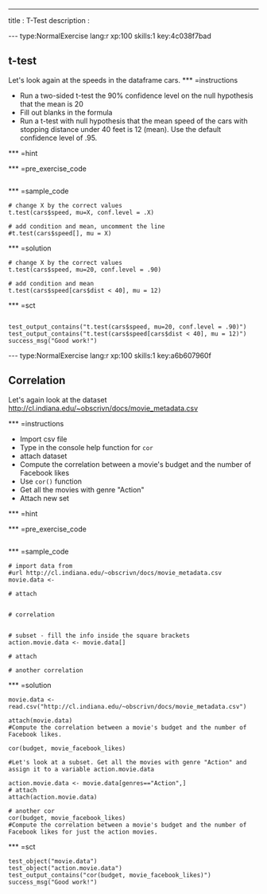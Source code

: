 ---
title       : T-Test
description : 

--- type:NormalExercise lang:r xp:100 skills:1 key:4c038f7bad
## t-test
Let's look again at the speeds in the dataframe cars. 
*** =instructions

- Run a two-sided t-test the 90% confidence level on the null hypothesis that the mean is 20
- Fill out blanks in the formula
- Run a t-test with null hypothesis that the mean speed of the cars with stopping distance
 under 40 feet is 12 (mean). Use the default confidence level of .95.


*** =hint


*** =pre_exercise_code
```{r}

```


*** =sample_code
```{r}
# change X by the correct values
t.test(cars$speed, mu=X, conf.level = .X) 

# add condition and mean, uncomment the line
#t.test(cars$speed[], mu = X)

```

*** =solution
```{r}
# change X by the correct values
t.test(cars$speed, mu=20, conf.level = .90) 

# add condition and mean
t.test(cars$speed[cars$dist < 40], mu = 12)
```

*** =sct
```{r}

test_output_contains("t.test(cars$speed, mu=20, conf.level = .90)")
test_output_contains("t.test(cars$speed[cars$dist < 40], mu = 12)")
success_msg("Good work!")

```

--- type:NormalExercise lang:r xp:100 skills:1 key:a6b607960f
## Correlation
Let's again look at the dataset
http://cl.indiana.edu/~obscrivn/docs/movie_metadata.csv

*** =instructions
- Import csv file
- Type in the console help function for ` cor `
- attach dataset
- Compute the correlation between a movie's budget and the number of Facebook likes
- Use ` cor() ` function
- Get all the movies with genre "Action"
- Attach new set

*** =hint


*** =pre_exercise_code
```{r}

```


*** =sample_code
```{r}
# import data from 
#url http://cl.indiana.edu/~obscrivn/docs/movie_metadata.csv
movie.data <- 

# attach


# correlation


# subset - fill the info inside the square brackets
action.movie.data <- movie.data[]

# attach

# another correlation
```

*** =solution
```{r}
movie.data <- read.csv("http://cl.indiana.edu/~obscrivn/docs/movie_metadata.csv")

attach(movie.data)
#Compute the correlation between a movie's budget and the number of Facebook likes.
 
cor(budget, movie_facebook_likes)
 
#Let's look at a subset. Get all the movies with genre "Action" and assign it to a variable action.movie.data
 
action.movie.data <- movie.data[genres=="Action",]
# attach
attach(action.movie.data)

# another cor
cor(budget, movie_facebook_likes)
#Compute the correlation between a movie's budget and the number of Facebook likes for just the action movies.
 ```
 
*** =sct
```{r}
test_object("movie.data")
test_object("action.movie.data")
test_output_contains("cor(budget, movie_facebook_likes)")
success_msg("Good work!")

```
